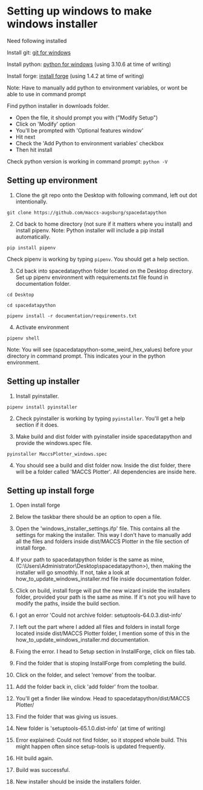 # Setting up windows to make windows installer #

Need following installed

Install git: [git for windows](https://git-scm.com/download/win)

Install python: [python for windows](https://www.python.org/downloads/windows/) (using 3.10.6 at time of writing)

Install forge: [install forge](https://installforge.net/download/) (using 1.4.2 at time of writing)

Note: Have to manually add python to environment variables, or wont be able to use in command prompt

Find python installer in downloads folder.

- Open the file, it should prompt you with ("Modify Setup")
- Click on 'Modify' option
- You'll be prompted with 'Optional features window'
- Hit next
- Check the 'Add Python to environment variables' checkbox
- Then hit install

Check python version is working in command prompt: ```python -V```

## Setting up environment ##

1. Clone the git repo onto the Desktop with following command, left out dot intentionally.

```
git clone https://github.com/maccs-augsburg/spacedatapython
```

2. Cd back to home directory (not sure if it matters where you install) and install pipenv.
Note: Python installer will include a pip install automatically.

```
pip install pipenv
```

Check pipenv is working by typing ```pipenv```. You should get a help section.

3. Cd back into spacedatapython folder located on the Desktop directory.
Set up pipenv environment with requirements.txt file found in documentation folder.

```
cd Desktop
```

```
cd spacedatapython
```

```
pipenv install -r documentation/requirements.txt
```

4. Activate environment

```
pipenv shell
```

Note: You will see (spacedatapython-some_weird_hex_values) before your directory
in command prompt. This indicates your in the python environment.

## Setting up installer ##

1. Install pyinstaller.

```
pipenv install pyinstaller
```

2. Check pyinstaller is working by typing ```pyinstaller```. You'll get a help section if it does.

3. Make build and dist folder with pyinstaller inside spacedatapython and provide the windows.spec file.

```
pyinstaller MaccsPlotter_windows.spec
```

4. You should see a build and dist folder now.
Inside the dist folder, there will be a folder called 'MACCS Plotter'.
All dependencies are inside here.


## Setting up install forge ##

1. Open install forge

2. Below the taskbar there should be an option to open a file.

3. Open the 'windows_installer_settings.ifp' file. This contains all the settings for making the installer.
This way I don't have to manually add all the files and folders inside dist/MACCS Plotter in the file section of install forge.

4. If your path to spacedatapython folder is the same as mine, (C:\Users\Administrator\Desktop\spacedatapython>),
then making the installer will go smoothly. If not, take a look at how_to_update_windows_installer.md file inside documentation folder.

5. Click on build, install forge will put the new wizard inside the installers folder,
provided your path is the same as mine. If it's not you will have to modify the paths, inside the build section.

6. I got an error 'Could not archive folder: setuptools-64.0.3.dist-info'

7. I left out the part where I added all files and folders in install forge located inside dist/MACCS Plotter folder,
I mention some of this in the how_to_update_windows_installer.md documentation.

8. Fixing the error. I head to Setup section in InstallForge, click on files tab.

9. Find the folder that is stoping InstallForge from completing the build.

10. Click on the folder, and select 'remove' from the toolbar.

11. Add the folder back in, click 'add folder' from the toolbar.

12. You'll get a finder like window. Head to spacedatapython/dist/MACCS Plotter/

13. Find the folder that was giving us issues.

14. New folder is 'setuptools-65.1.0.dist-info' (at time of writing)

15. Error explained: Could not find folder, so it stopped whole build. This might happen often since setup-tools is updated frequently.

16. Hit build again.

17. Build was successful.

18. New installer should be inside the installers folder.
